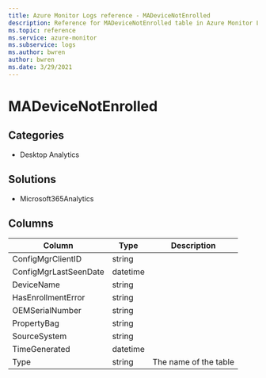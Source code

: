 ```yaml
---
title: Azure Monitor Logs reference - MADeviceNotEnrolled
description: Reference for MADeviceNotEnrolled table in Azure Monitor Logs.
ms.topic: reference
ms.service: azure-monitor
ms.subservice: logs
ms.author: bwren
author: bwren
ms.date: 3/29/2021
---
```


# MADeviceNotEnrolled

 

## Categories

- Desktop Analytics
## Solutions

- Microsoft365Analytics




## Columns

|Column|Type|Description|
|---|---|---|
|ConfigMgrClientID|string||
|ConfigMgrLastSeenDate|datetime||
|DeviceName|string||
|HasEnrollmentError|string||
|OEMSerialNumber|string||
|PropertyBag|string||
|SourceSystem|string||
|TimeGenerated|datetime||
|Type|string|The name of the table|

